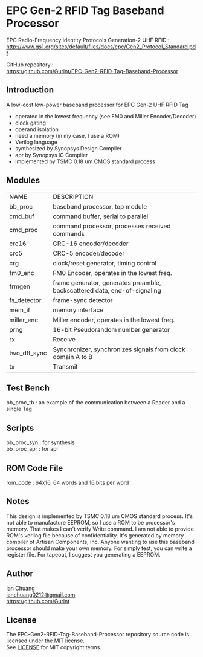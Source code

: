 # EPC Gen-2 RFID Tag Baseband Processor

EPC Radio-Frequency Identity Protocols Generation-2 UHF RFID :  
http://www.gs1.org/sites/default/files/docs/epc/Gen2_Protocol_Standard.pdf

GitHub repository :  
https://github.com/Gurint/EPC-Gen2-RFID-Tag-Baseband-Processor


## Introduction
A low-cost low-power baseband processor for EPC Gen-2 UHF RFID Tag
- operated in the lowest frequency (see FM0 and Miller Encoder/Decoder)
- clock gating
- operand isolation
- need a memory (in my case, I use a ROM)
- Verilog language
- synthesized by Synopsys Design Compiler 
- apr by Synopsys IC Compiler
- implemented by TSMC 0.18 um CMOS standard process


## Modules  
<table>
  <tr>
    <td>NAME</td> <td>DESCRIPTION</td>
  </tr>
  <tr>
    <td>bb_proc</td> <td>baseband processor, top module</td>
  </tr>
  <tr>
    <td>cmd_buf</td> <td>command buffer, serial to parallel</td>
  </tr>
  <tr>
    <td>cmd_proc</td> <td>command processor, processes received commands</td>
  </tr>
  <tr>
    <td>crc16</td> <td>CRC-16 encoder/decoder</td>
  </tr>
  <tr>
    <td>crc5</td> <td>CRC-5 encoder/decoder</td>
  </tr>
  <tr>
    <td>crg</td> <td>clock/reset generator, timing control</td>
  </tr>
  <tr>
    <td>fm0_enc</td> <td>FM0 Encoder, operates in the lowest freq.</td>
  </tr>
  <tr>
    <td>frmgen</td> <td>frame generator, generates preamble, backscattered data, end-of-signaling</td>
  </tr>
  <tr>
    <td>fs_detector</td> <td>frame-sync detector</td>
  </tr>
  <tr>
    <td>mem_if</td> <td>memory interface</td>
  </tr>
  <tr>
    <td>miller_enc</td> <td>Miller encoder, operates in the lowest freq.</td>
  </tr>
  <tr>
    <td>prng</td> <td>16-bit Pseudorandom number generator</td>
  </tr>
  <tr>
    <td>rx</td> <td>Receive</td>
  </tr>
  <tr>
    <td>two_dff_sync</td> <td>Synchronizer, synchronizes signals from clock domain A to B</td>
  </tr>
  <tr>
    <td>tx</td> <td>Transmit</td>
  </tr>
</table>


## Test Bench
bb_proc_tb : an example of the communication between a Reader and a single Tag


## Scripts
bb_proc_syn : for synthesis  
bb_proc_apr : for apr


## ROM Code File
rom_code : 64x16, 64 words and 16 bits per word

## Notes
This design is implemented by TSMC 0.18 um CMOS standard process.
It's not able to manufacture EEPROM, so I use a ROM to be processor's memory.
That makes I can't verify Write command.
I am not able to provide ROM's verilog file because of confidentiality.
It's generated by memory compiler of Artisan Components, Inc.
Anyone wanting to use this baseband processor should make your own memory.
For simply test, you can write a register file.
For tapeout, I suggest you generating a EEPROM.


## Author
Ian Chuang  
ianchuang0212@gmail.com  
https://github.com/Gurint


## License
The EPC-Gen2-RFID-Tag-Baseband-Processor repository source code is licensed under the MIT license.  
See [LICENSE](https://github.com/Gurint/EPC-Gen2-RFID-Tag-Baseband-Processor/blob/master/LICENSE) for MIT copyright terms.
